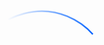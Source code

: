 <svg xmlns="http://www.w3.org/2000/svg" width="138" height="40" viewBox="0 0 138 40" fill="none">
  <path d="M136.5 38.4999C129.5 30.4997 79.5 -22.4992 1.5 14.5008" stroke="url(#paint0_linear_1844_2379)" stroke-width="2.5"/>
  <defs>
    <linearGradient id="paint0_linear_1844_2379" x1="139.5" y1="36" x2="1.00001" y2="6.49999" gradientUnits="userSpaceOnUse">
      <stop stop-color="#0060FF"/>
      <stop offset="1" stop-color="#0060FF" stop-opacity="0"/>
    </linearGradient>
  </defs>
</svg>
